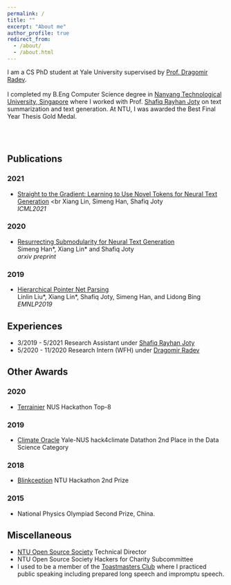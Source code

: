 ```yaml
---
permalink: /
title: ""
excerpt: "About me"
author_profile: true
redirect_from: 
  - /about/
  - /about.html
---
```


I am a CS PhD student at Yale University supervised by [Prof. Dragomir Radev](http://www.cs.yale.edu/homes/radev/). <br><br>
I completed my B.Eng Computer Science degree in [Nanyang Technological University, Singapore](http://www.ntu.edu.sg/) where I worked with Prof. [Shafiq Rayhan Joty](https://raihanjoty.github.io/) on text summarization and text generation. At NTU, I was awarded the Best Final Year Thesis Gold Medal.

<br><br> 

## Publications
### 2021
- [Straight to the Gradient: Learning to Use Novel Tokens for Neural Text Generation](https://arxiv.org/abs/2106.07207) <br
  Xiang Lin, Simeng Han, Shafiq Joty <br>
  *ICML2021*

### 2020
 - [Resurrecting Submodularity for Neural Text Generation](https://arxiv.org/abs/1911.03014) <br>
 Simeng Han\*, Xiang Lin\* and Shafiq Joty <br>
 *arxiv preprint*

### 2019
 - [Hierarchical Pointer Net Parsing](https://www.aclweb.org/anthology/D19-1093/) <br>
 Linlin Liu\*, Xiang Lin\*, Shafiq Joty, Simeng Han, and Lidong Bing <br>
 *EMNLP2019*
 
## Experiences
 - 3/2019 - 5/2021
   Research Assistant under [Shafiq Rayhan Joty](https://raihanjoty.github.io/) <br>
 - 5/2020 - 11/2020
   Research Intern (WFH) under [Dragomir Radev](http://www.cs.yale.edu/homes/radev/) <br>
   
## Other Awards
### 2020
 - [Terrainier](https://devpost.com/software/terrainier)
 NUS Hackathon Top-8

### 2019
 - [Climate Oracle](https://github.com/ShirleyHan6/Hack4ClimateOracle)
 Yale-NUS hack4climate Datathon 2nd Place in the Data Science Category
 
### 2018
 - [Blinkception](https://devpost.com/software/blinkception)
 NTU Hackathon 2nd Prize
 
### 2015
 - National Physics Olympiad Second Prize, China.
 
## Miscellaneous
 - [NTU Open Source Society](https://ntuoss.com/home) Technical Director
 - NTU Open Source Society Hackers for Charity Subcommittee
 - I used to be a member of the [Toastmasters Club](https://www.toastmasters.org/) where I practiced public speaking including prepared long speech and impromptu speech.